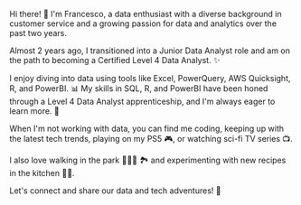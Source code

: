 Hi there! 👋 I'm Francesco, a data enthusiast with a diverse background in customer service and a growing passion for data and analytics over the past two years.

Almost 2 years ago, I transitioned into a Junior Data Analyst role and am on the path to becoming a Certified Level 4 Data Analyst. ✨

I enjoy diving into data using tools like Excel, PowerQuery, AWS Quicksight, R, and PowerBI. 📊
My skills in SQL, R, and PowerBI have been honed through a Level 4 Data Analyst apprenticeship, and I'm always eager to learn more. 🤗

When I'm not working with data, you can find me coding, keeping up with the latest tech trends, playing on my PS5 🎮, or watching sci-fi TV series 📺. 

I also love walking in the park 🚶‍♂️‍➡️ 🏞️ and experimenting with new recipes in the kitchen 👨‍🍳.

Let's connect and share our data and tech adventures! 🚀

